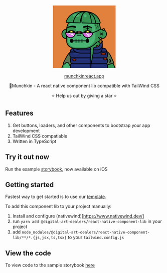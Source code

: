 <p align="center">
  <img width="200" height="200" src="https://github.com/daboigbae/react-native-component-lib/blob/main/assets/logo.png"/>
</p>

<p align="center">
  <a href="https://munchkinreact.app/">munchkinreact.app</a>
</p>

<p align="center">👾Munchkin - A react native component lib compatible with TailWind CSS</p>

<p align="center">
  ⭐ Help us out by giving a star ⭐
</p>



## Features
1. Get buttons, loaders, and other components to bootstrap your app development
2. TailWind CSS compatiable
3. Written in TypeScript

## Try it out now
Run the example [storybook](https://apps.apple.com/us/app/munchkin-storybook/id6443563473), now available on iOS

## Getting started
Fastest way to get started is to use our [template](https://github.com/daboigbae/react-native-template). 

To add this component lib to your project manually:
1. Install and configure (nativewind)[https://www.nativewind.dev/]
2. run `yarn add @digital-art-dealers/react-native-component-lib` in your project
3. add `node_modules/@digital-art-dealers/react-native-component-lib/**/*.{js,jsx,ts,tsx}` to your `tailwind.config.js`

## View the code
To view code to the sample storybook [here](https://github.com/daboigbae/react-native-component-lib)
